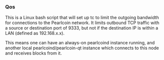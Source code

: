 ### Qos ###

This is a Linux bash script that will set up tc to limit the outgoing bandwidth for connections to the Pearlcoin network. It limits outbound TCP traffic with a source or destination port of 9333, but not if the destination IP is within a LAN (defined as 192.168.x.x).

This means one can have an always-on pearlcoind instance running, and another local pearlcoind/pearlcoin-qt instance which connects to this node and receives blocks from it.
